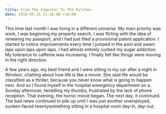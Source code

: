 ```yaml
---
title: From The Computer To The Kitchen
date: 2019-05-15 21:36:00 +10:00
---
```


This time last month I was living in a different universe. My main priority was work, I was beginning my property search, I was flirting with the idea of renewing my passport, and I had just filed a provisional patent application. I started to notice improvements every time I jumped in the pool and swam laps upon laps upon laps. I had almost entirely curbed my sugar addiction. My tolerance to caffeine was increasing. I finally felt like things were moving in the right direction.

A few years ago, my best friend and I were sitting in my car after a night in Windsor, chatting about how life is like a movie. She said life would be classified as a thriller, because you never know what is going to happen next. And so I found myself in the hospital emergency department on a Sunday afternoon, twiddling my thumbs, frustrated by the lack of phone reception. That evening, the horror movie began. The next day, it continued. The bad news continued to pile up until I was just another unemployed, sunken-faced twentysomething sitting in a hospital room day-in, day-out, 